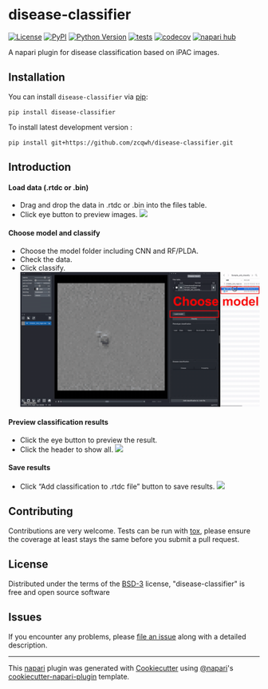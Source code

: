 # disease-classifier

[![License](https://img.shields.io/pypi/l/disease-classifier.svg?color=green)](https://github.com/zcqwh/disease-classifier/raw/main/LICENSE)
[![PyPI](https://img.shields.io/pypi/v/disease-classifier.svg?color=green)](https://pypi.org/project/disease-classifier)
[![Python Version](https://img.shields.io/pypi/pyversions/disease-classifier.svg?color=green)](https://python.org)
[![tests](https://github.com/zcqwh/disease-classifier/workflows/tests/badge.svg)](https://github.com/zcqwh/disease-classifier/actions)
[![codecov](https://codecov.io/gh/zcqwh/disease-classifier/branch/main/graph/badge.svg)](https://codecov.io/gh/zcqwh/disease-classifier)
[![napari hub](https://img.shields.io/endpoint?url=https://api.napari-hub.org/shields/disease-classifier)](https://napari-hub.org/plugins/disease-classifier)

A napari plugin for disease classification based on iPAC images.



## Installation

You can install `disease-classifier` via [pip]:

    pip install disease-classifier



To install latest development version :

    pip install git+https://github.com/zcqwh/disease-classifier.git

## Introduction
#### Load data (.rtdc or .bin)
* Drag and drop the data in .rtdc or .bin into the files table.
* Click eye button to preview images.
![](https://github.com/zcqwh/disease-classifier/blob/main/Tutorial/Gif/01_Load_preview.gif?raw=true)


#### Choose model and classify

* Choose the model folder including CNN and RF/PLDA.
* Check the data.
* Click classify.
![](https://github.com/zcqwh/disease-classifier/blob/main/Tutorial/Gif/02_model_classify.gif?raw=true)

#### Preview classification results
* Click the eye button to preview the result.
* Click the header to show all.
![](https://github.com/zcqwh/disease-classifier/blob/main/Tutorial/Gif/03_preview_result.gif?raw=true)


#### Save results
* Click “Add classification to .rtdc file” button to save results.
![](https://github.com/zcqwh/disease-classifier/blob/main/Tutorial/Gif/04_save.gif?raw=true)


## Contributing

Contributions are very welcome. Tests can be run with [tox], please ensure
the coverage at least stays the same before you submit a pull request.

## License

Distributed under the terms of the [BSD-3] license,
"disease-classifier" is free and open source software

## Issues

If you encounter any problems, please [file an issue] along with a detailed description.

----------------------------------

This [napari] plugin was generated with [Cookiecutter] using [@napari]'s [cookiecutter-napari-plugin] template.

<!--
Don't miss the full getting started guide to set up your new package:
https://github.com/napari/cookiecutter-napari-plugin#getting-started

and review the napari docs for plugin developers:
https://napari.org/plugins/stable/index.html
-->

[napari]: https://github.com/napari/napari
[Cookiecutter]: https://github.com/audreyr/cookiecutter
[@napari]: https://github.com/napari
[MIT]: http://opensource.org/licenses/MIT
[BSD-3]: http://opensource.org/licenses/BSD-3-Clause
[GNU GPL v3.0]: http://www.gnu.org/licenses/gpl-3.0.txt
[GNU LGPL v3.0]: http://www.gnu.org/licenses/lgpl-3.0.txt
[Apache Software License 2.0]: http://www.apache.org/licenses/LICENSE-2.0
[Mozilla Public License 2.0]: https://www.mozilla.org/media/MPL/2.0/index.txt
[cookiecutter-napari-plugin]: https://github.com/napari/cookiecutter-napari-plugin

[file an issue]: https://github.com/zcqwh/disease-classifier/issues

[napari]: https://github.com/napari/napari
[tox]: https://tox.readthedocs.io/en/latest/
[pip]: https://pypi.org/project/pip/
[PyPI]: https://pypi.org/

